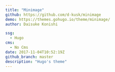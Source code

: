 ```yaml
---
title: "Minimage"
github: https://github.com/d-kusk/minimage
demo: https://themes.gohugo.io/theme/minimage/
author: Daisuke Konishi

ssg:
  - Hugo
cms:
  - No Cms
date: 2017-11-04T10:52:19Z
github_branch: master
description: "Hugo's theme"
---
```

